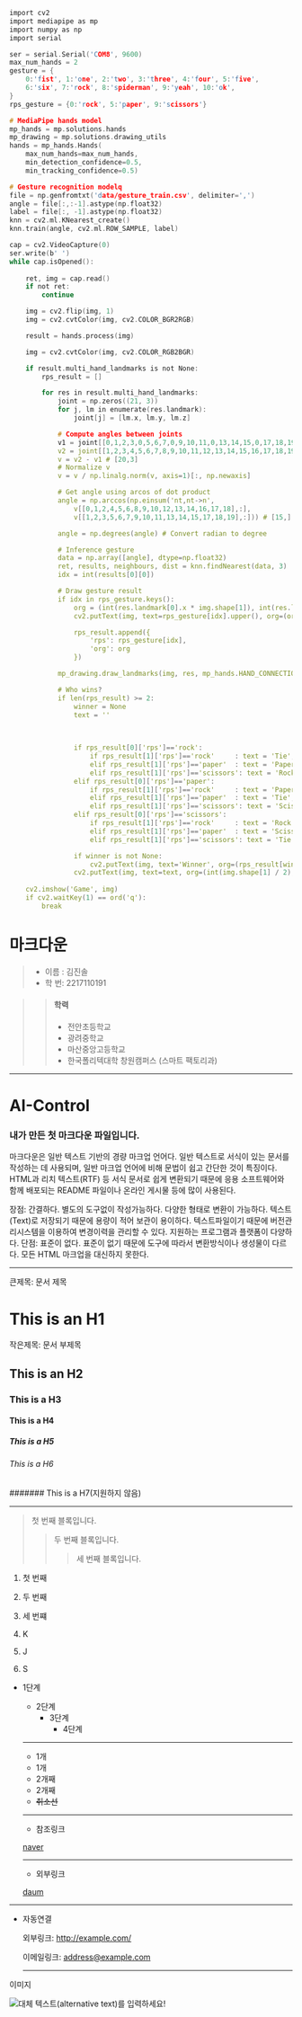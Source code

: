 ```c
import cv2
import mediapipe as mp
import numpy as np
import serial

ser = serial.Serial('COM8', 9600)
max_num_hands = 2
gesture = {
    0:'fist', 1:'one', 2:'two', 3:'three', 4:'four', 5:'five',
    6:'six', 7:'rock', 8:'spiderman', 9:'yeah', 10:'ok',
}
rps_gesture = {0:'rock', 5:'paper', 9:'scissors'}

# MediaPipe hands model
mp_hands = mp.solutions.hands
mp_drawing = mp.solutions.drawing_utils
hands = mp_hands.Hands(
    max_num_hands=max_num_hands,
    min_detection_confidence=0.5,
    min_tracking_confidence=0.5)

# Gesture recognition modelq
file = np.genfromtxt('data/gesture_train.csv', delimiter=',')
angle = file[:,:-1].astype(np.float32)
label = file[:, -1].astype(np.float32)
knn = cv2.ml.KNearest_create()
knn.train(angle, cv2.ml.ROW_SAMPLE, label)

cap = cv2.VideoCapture(0)
ser.write(b' ')
while cap.isOpened():
    
    ret, img = cap.read()
    if not ret:
        continue

    img = cv2.flip(img, 1)
    img = cv2.cvtColor(img, cv2.COLOR_BGR2RGB)

    result = hands.process(img)

    img = cv2.cvtColor(img, cv2.COLOR_RGB2BGR)

    if result.multi_hand_landmarks is not None:
        rps_result = []

        for res in result.multi_hand_landmarks:
            joint = np.zeros((21, 3))
            for j, lm in enumerate(res.landmark):
                joint[j] = [lm.x, lm.y, lm.z]

            # Compute angles between joints
            v1 = joint[[0,1,2,3,0,5,6,7,0,9,10,11,0,13,14,15,0,17,18,19],:] # Parent joint
            v2 = joint[[1,2,3,4,5,6,7,8,9,10,11,12,13,14,15,16,17,18,19,20],:] # Child joint
            v = v2 - v1 # [20,3]
            # Normalize v
            v = v / np.linalg.norm(v, axis=1)[:, np.newaxis]

            # Get angle using arcos of dot product
            angle = np.arccos(np.einsum('nt,nt->n',
                v[[0,1,2,4,5,6,8,9,10,12,13,14,16,17,18],:], 
                v[[1,2,3,5,6,7,9,10,11,13,14,15,17,18,19],:])) # [15,]

            angle = np.degrees(angle) # Convert radian to degree

            # Inference gesture
            data = np.array([angle], dtype=np.float32)
            ret, results, neighbours, dist = knn.findNearest(data, 3)
            idx = int(results[0][0])

            # Draw gesture result
            if idx in rps_gesture.keys():
                org = (int(res.landmark[0].x * img.shape[1]), int(res.landmark[0].y * img.shape[0]))
                cv2.putText(img, text=rps_gesture[idx].upper(), org=(org[0], org[1] + 20), fontFace=cv2.FONT_HERSHEY_SIMPLEX, fontScale=1, color=(255, 255, 255), thickness=2)

                rps_result.append({
                    'rps': rps_gesture[idx],
                    'org': org
                })

            mp_drawing.draw_landmarks(img, res, mp_hands.HAND_CONNECTIONS)

            # Who wins?
            if len(rps_result) >= 2:
                winner = None
                text = ''
               
                

                if rps_result[0]['rps']=='rock':
                    if rps_result[1]['rps']=='rock'     : text = 'Tie'; ser.write(b' ');
                    elif rps_result[1]['rps']=='paper'  : text = 'Paper wins' ; ser.write(b'M');ser.write(b'L'); winner = 1
                    elif rps_result[1]['rps']=='scissors': text = 'Rock wins' ; ser.write(b'H');ser.write(b'N'); winner = 0
                elif rps_result[0]['rps']=='paper':
                    if rps_result[1]['rps']=='rock'     : text = 'Paper wins'  ; ser.write(b'H');ser.write(b'N');winner = 0
                    elif rps_result[1]['rps']=='paper'  : text = 'Tie'; ser.write(b' ');
                    elif rps_result[1]['rps']=='scissors': text = 'Scissors wins';ser.write(b'M');ser.write(b'L'); winner = 1
                elif rps_result[0]['rps']=='scissors':
                    if rps_result[1]['rps']=='rock'     : text = 'Rock wins'   ;ser.write(b'M');ser.write(b'L'); winner = 1
                    elif rps_result[1]['rps']=='paper'  : text = 'Scissors wins';ser.write(b'H');ser.write(b'N'); winner = 0
                    elif rps_result[1]['rps']=='scissors': text = 'Tie'; ser.write(b' ');

                if winner is not None:
                    cv2.putText(img, text='Winner', org=(rps_result[winner]['org'][0], rps_result[winner]['org'][1] + 70), fontFace=cv2.FONT_HERSHEY_SIMPLEX, fontScale=2, color=(0, 255, 0), thickness=3)
                cv2.putText(img, text=text, org=(int(img.shape[1] / 2), 100), fontFace=cv2.FONT_HERSHEY_SIMPLEX, fontScale=2, color=(0, 0, 255), thickness=3)
    
    cv2.imshow('Game', img)
    if cv2.waitKey(1) == ord('q'):
        break
```    
    
# 마크다운

> * 이름 : 김진솔 
> * 학 번: 2217110191

>    > #### 학력
>    >  * 전안초등학교
>    >  * 광려중학교
>    >  * 마산중앙고등학교
>    >  * 한국폴리텍대학 창원캠퍼스 (스마트 팩토리과)

***

# AI-Control

### 내가 만든 첫 마크다운 파일입니다.

마크다운은 일반 텍스트 기반의 경량 마크업 언어다. 일반 텍스트로 서식이 있는 문서를 작성하는 데 사용되며, 일반 마크업 언어에 비해 문법이 쉽고 간단한 것이 특징이다. HTML과 리치 텍스트(RTF) 등 서식 문서로 쉽게 변환되기 때문에 응용 소프트웨어와 함께 배포되는 README 파일이나 온라인 게시물 등에 많이 사용된다.

장점: 간결하다.
 별도의 도구없이 작성가능하다.
 다양한 형태로 변환이 가능하다.
 텍스트(Text)로 저장되기 때문에 용량이 적어 보관이 용이하다.
 텍스트파일이기 때문에 버전관리시스템을 이용하여 변경이력을 관리할 수 있다.
 지원하는 프로그램과 플랫폼이 다양하다.
단점:  표준이 없다.
 표준이 없기 때문에 도구에 따라서 변환방식이나 생성물이 다르다.
 모든 HTML 마크업을 대신하지 못한다.

***
큰제목: 문서 제목

This is an H1
=============

작은제목: 문서 부제목

This is an H2
-------------

### This is a H3
#### This is a H4
##### This is a H5
###### This is a H6
####### This is a H7(지원하지 않음)

***
> 첫 번째 블록입니다.
>	> 두 번째 블록입니다.
>	>	> 세 번째 블록입니다.

1. 첫 번째
2. 두 번째
3. 세 번쨰

1. K
2. J
3. S


* 1단계
  - 2단계
    + 3단계
      + 4단계


  ***
 
  * 1개 
  * 1개 
  * 2개째
  * 2개째
  * ~~취소선~~
  
  ***
  
  
  * 참조링크

  [naver][naverlink]
  
  [naverlink]: https://naver.com "Go naver"
  
  ***
  
  - 외부링크
  
  [daum](https://www.daum.net)

***

* 자동연결
 
  외부링크: <http://example.com/>
  
  이메일링크: <address@example.com>
  
  ***
이미지 

  ![대체 텍스트(alternative text)를 입력하세요!](http://www.gstatic.com/webp/gallery/5.jpg "링크 설명(title)을 작성하세요.")


  
  
